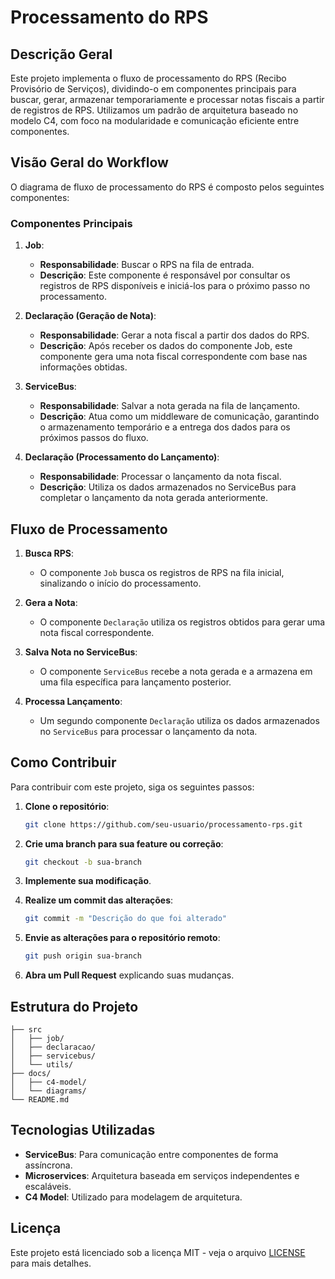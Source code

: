 
# Processamento do RPS

## Descrição Geral
Este projeto implementa o fluxo de processamento do RPS (Recibo Provisório de Serviços), dividindo-o em componentes principais para buscar, gerar, armazenar temporariamente e processar notas fiscais a partir de registros de RPS. Utilizamos um padrão de arquitetura baseado no modelo C4, com foco na modularidade e comunicação eficiente entre componentes.

## Visão Geral do Workflow
O diagrama de fluxo de processamento do RPS é composto pelos seguintes componentes:

### Componentes Principais

1. **Job**: 
   - **Responsabilidade**: Buscar o RPS na fila de entrada.
   - **Descrição**: Este componente é responsável por consultar os registros de RPS disponíveis e iniciá-los para o próximo passo no processamento.

2. **Declaração (Geração de Nota)**:
   - **Responsabilidade**: Gerar a nota fiscal a partir dos dados do RPS.
   - **Descrição**: Após receber os dados do componente Job, este componente gera uma nota fiscal correspondente com base nas informações obtidas.

3. **ServiceBus**:
   - **Responsabilidade**: Salvar a nota gerada na fila de lançamento.
   - **Descrição**: Atua como um middleware de comunicação, garantindo o armazenamento temporário e a entrega dos dados para os próximos passos do fluxo.

4. **Declaração (Processamento do Lançamento)**:
   - **Responsabilidade**: Processar o lançamento da nota fiscal.
   - **Descrição**: Utiliza os dados armazenados no ServiceBus para completar o lançamento da nota gerada anteriormente.

## Fluxo de Processamento

1. **Busca RPS**:
   - O componente `Job` busca os registros de RPS na fila inicial, sinalizando o início do processamento.

2. **Gera a Nota**:
   - O componente `Declaração` utiliza os registros obtidos para gerar uma nota fiscal correspondente.

3. **Salva Nota no ServiceBus**:
   - O componente `ServiceBus` recebe a nota gerada e a armazena em uma fila específica para lançamento posterior.

4. **Processa Lançamento**:
   - Um segundo componente `Declaração` utiliza os dados armazenados no `ServiceBus` para processar o lançamento da nota.

## Como Contribuir
Para contribuir com este projeto, siga os seguintes passos:

1. **Clone o repositório**:
   ```bash
   git clone https://github.com/seu-usuario/processamento-rps.git
   ```

2. **Crie uma branch para sua feature ou correção**:
   ```bash
   git checkout -b sua-branch
   ```

3. **Implemente sua modificação**.

4. **Realize um commit das alterações**:
   ```bash
   git commit -m "Descrição do que foi alterado"
   ```

5. **Envie as alterações para o repositório remoto**:
   ```bash
   git push origin sua-branch
   ```

6. **Abra um Pull Request** explicando suas mudanças.

## Estrutura do Projeto

```
├── src
│   ├── job/
│   ├── declaracao/
│   ├── servicebus/
│   └── utils/
├── docs/
│   ├── c4-model/
│   └── diagrams/
└── README.md
```

## Tecnologias Utilizadas
- **ServiceBus**: Para comunicação entre componentes de forma assíncrona.
- **Microservices**: Arquitetura baseada em serviços independentes e escaláveis.
- **C4 Model**: Utilizado para modelagem de arquitetura.

## Licença
Este projeto está licenciado sob a licença MIT - veja o arquivo [LICENSE](./LICENSE) para mais detalhes.
